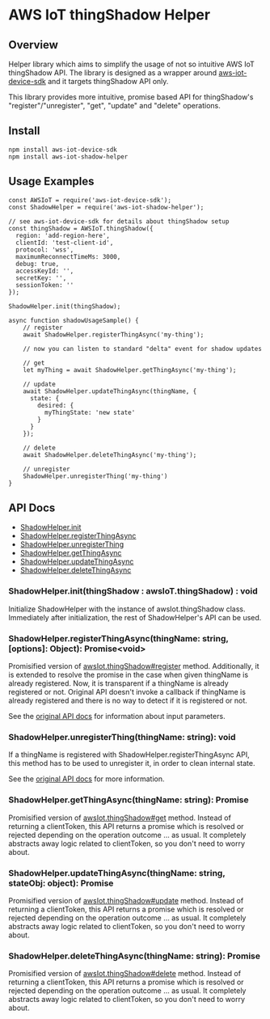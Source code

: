# AWS IoT thingShadow Helper

## Overview
Helper library which aims to simplify the usage of not so intuitive AWS
IoT thingShadow API. The library is designed as a wrapper around
[aws-iot-device-sdk](https://github.com/aws/aws-iot-device-sdk-js) and it
targets thingShadow API only.

This library provides more intuitive, promise based API for thingShadow's
"register"/"unregister", "get", "update" and "delete" operations.

## Install

```
npm install aws-iot-device-sdk
npm install aws-iot-shadow-helper
```

## Usage Examples

```
const AWSIoT = require('aws-iot-device-sdk');
const ShadowHelper = require('aws-iot-shadow-helper');

// see aws-iot-device-sdk for details about thingShadow setup
const thingShadow = AWSIoT.thingShadow({
  region: 'add-region-here',
  clientId: 'test-client-id',
  protocol: 'wss',
  maximumReconnectTimeMs: 3000,
  debug: true,
  accessKeyId: '',
  secretKey: '',
  sessionToken: ''
});

ShadowHelper.init(thingShadow);

async function shadowUsageSample() {
    // register
    await ShadowHelper.registerThingAsync('my-thing');

    // now you can listen to standard "delta" event for shadow updates

    // get
    let myThing = await ShadowHelper.getThingAsync('my-thing');

    // update
    await ShadowHelper.updateThingAsync(thingName, {
      state: {
        desired: {
          myThingState: 'new state'
        }
      }
    });

    // delete
    await ShadowHelper.deleteThingAsync('my-thing');

    // unregister
    ShadowHelper.unregisterThing('my-thing')
}
```

## API Docs
  * [ShadowHelper.init](#init)
  * [ShadowHelper.registerThingAsync](#register)
  * [ShadowHelper.unregisterThing](#unregister)
  * [ShadowHelper.getThingAsync](#get)
  * [ShadowHelper.updateThingAsync](#update)
  * [ShadowHelper.deleteThingAsync](#delete)


### <a name="init">ShadowHelper.init(thingShadow : awsIoT.thingShadow) : void</a>
Initialize ShadowHelper with the instance of awsIot.thingShadow class.
Immediately after initialization, the rest of ShadowHelper's API can be
used.

### <a name="register">ShadowHelper.registerThingAsync(thingName: string, [options]: Object): Promise\<void\></a>
Promisified version of [awsIot.thingShadow#register](https://github.com/aws/aws-iot-device-sdk-js#register) method.
Additionally, it is extended to resolve the promise in the case when given
thingName is already registered. Now, it is transparent if a thingName is
already registered or not. Original API doesn't invoke a callback if thingName
is already registered and there is no way to detect if it is registered or not.

See the [original API docs](https://github.com/aws/aws-iot-device-sdk-js#register) for information about input parameters.

### <a name="unregister">ShadowHelper.unregisterThing(thingName: string): void</a>
If a thingName is registered with ShadowHelper.registerThingAsync API,
this method has to be used to unregister it, in order to clean internal
state.

See the [original API docs](https://github.com/aws/aws-iot-device-sdk-js#unregister) for more information.

### <a name="get">ShadowHelper.getThingAsync(thingName: string): Promise</a>
Promisified version of [awsIot.thingShadow#get](https://github.com/aws/aws-iot-device-sdk-js#get) method.
Instead of returning a clientToken, this API returns a promise which is
resolved or rejected depending on the operation outcome ... as usual. It
completely abstracts away logic related to clientToken, so you don't need
to worry about.

### <a name="update">ShadowHelper.updateThingAsync(thingName: string, stateObj: object): Promise</a>
Promisified version of [awsIot.thingShadow#update](https://github.com/aws/aws-iot-device-sdk-js#update) method.
Instead of returning a clientToken, this API returns a promise which is
resolved or rejected depending on the operation outcome ... as usual. It
completely abstracts away logic related to clientToken, so you don't need
to worry about.

### <a name="delete">ShadowHelper.deleteThingAsync(thingName: string): Promise</a>
Promisified version of [awsIot.thingShadow#delete](https://github.com/aws/aws-iot-device-sdk-js#delete) method.
Instead of returning a clientToken, this API returns a promise which is
resolved or rejected depending on the operation outcome ... as usual. It
completely abstracts away logic related to clientToken, so you don't need
to worry about.